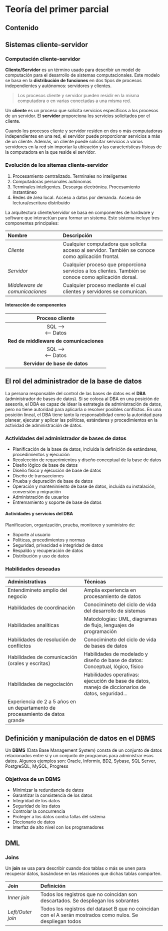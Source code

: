 # Teoría del primer parcial
## Contenido

## Sistemas cliente-servidor
### Computación cliente-servidor
**Cliente/Servidor** es un término usado para describir un model de computación para el desarrollo de sistemas computacionales. Este modelo se basa en la **distribución de funciones** en dos tipos de procesos independientes y autónomos: servidores y clientes.

> Los procesos cliente y servidor pueden residir en la misma computadora o en varias conectadas a una misma red.

Un **cliente** es un proceso que solicita servicios específicos a los procesos de un servidor. El **servidor** proporciona los servicios solicitados por el cliente.

Cuando los procesos cliente y servidor residen en dos o más computadoras independientes en una red, el servidor puede proporcionar servicios a más de un cliente. Además, un cliente puede solicitar servicios a varios servidores en la red sin importar la ubicación y las características físicas de la computadora en la que reside el servidor.

### Evolución de los sitemas cliente-servidor
1. Procesamiento centralizado. Terminales no inteligentes
2. Computadoras personales autónomas
3. Terminales inteligentes. Descarga electrónica. Procesamiento instantáneo
4. Redes de área local. Acceso a datos por demanda. Acceso de lectura/escritura distribuido

La arquitectura cliente/servidor se basa en componentes de hardware y software que interactúan para formar un sistema. Este sistema incluye tres componentes principales:

|Nombre|Descripción|
|:--------|:----------|
|*Cliente*|Cualquier computadora que solicita acceso al servidor. También se conoce como aplicación frontal.|
|*Servidor*|Cualquier proceso que proporciona servicios a los clientes. También se conoce como aplicación dorsal.|
|*Middleware de comunicaciones*|Cualquier proceso mediante el cual clientes y servidores se comunican.|

#### Interacción de componentes

|**Proceso cliente**|
|:--------:|
|SQL --> <br> <-- Datos|
|**Red de middleware de comunicaciones**|
|SQL --> <br> <-- Datos|
|**Servidor de base de datos**|

## El rol del administrador de la base de datos
La persona responsable del control de las bases de datos es el **DBA** (administrador de bases de datos). Si se coloca al DBA en una posición de asesoría, el DBA es capaz de idear la estrategia de administración de datos, pero no tiene autoridad para aplicarla o resolver posibles conflictos. En una posición lineal, el DBA tiene tanto la responsabilidad como la autoridad para planear, ejecutar y aplicar las políticas, estándares y procedimientos en la actividad de administración de datos.

### Actividades del administrador de bases de datos
* Planificación de la base de datos, incluída la definición de estándares, procedimientos y ejecución
* Recolección de requerimientos y diseño conceptual de la base de datos
* Diseño lógico de base de datos
* Diseño físico y ejecución de base de datos
* Diseño de transacciones
* Prueba y depuración de base de datos
* Operación y mantenimiento de base de datos, incluída su instalación, conversión y migración
* Administración de usuarios
* Entremamiento y soporte de base de datos

#### Actividades y servicios del DBA
Planificacion, organización, prueba, monitoreo y suministro de:
* Soporte al usuario
* Políticas, procedimientos y normas
* Seguridad, privacidad e integridad de datos
* Respaldo y recuperación de datos
* Distribución y uso de datos

### Habilidades deseadas

|Administrativas|Técnicas|
|:--------|:--------|
|Entendimineto amplio del negocio|Amplia experiencia en procesamiento de datos|
|Habilidades de coordinación|Conocimineto del ciclo de vida del desarrollo de sistemas|
|Habilidades analíticas|Matodologías: UML, diagramas de flujo, lenguajes de programación|
|Habilidades de resolución de conflictos|Conocimineto del ciclo de vida de bases de datos|
|Habilidades de comunicación (orales y escritas)|Habilidades de modelado y diseño de base de datos: Conceptual, lógico, físico|
|Habilidades de negociación|Habilidades operativas: ejecución de base de datos, manejo de diccionarios de datos, seguridad...|
|Experiencia de 2 a 5 años en un departamento de procesamiento de datos grande||

## Definición y manipulación de datos en el DBMS
Un **DBMS** (Data Base Management System) consta de un conjunto de datos relacionados entre sí y un conjunto de programas para administrar esos datos. Algunos ejemplos son: Oracle, Informix, BD2, Sybase, SQL Server, PostgreSQL, MySQL, Progress

### Objetivos de un DBMS
* Minimizar la redundancia de datos
* Garantizar la consistencia de los datos
* Integridad de los datos
* Seguridad de los datos
* Controlar la concurrencia
* Proteger a los datos contra fallas del sistema
* Diccionario de datos
* Interfaz de alto nivel con los programadores

## DML
### Joins
Un **join** se usa para describir cuando dos tablas o más se unen para recuperar datos, basándose en las relaciones que dichas tablas comparten.

|Join|Definición|
|:------|:------|
|*Inner join*|Todos los registros que no coincidan son descartados. Se despliegan los sobrantes|
|*Left/Outer join*|Todos los registros del dataset B que no coincidan con el A serán mostrados como nulos. Se despliegan todos|

